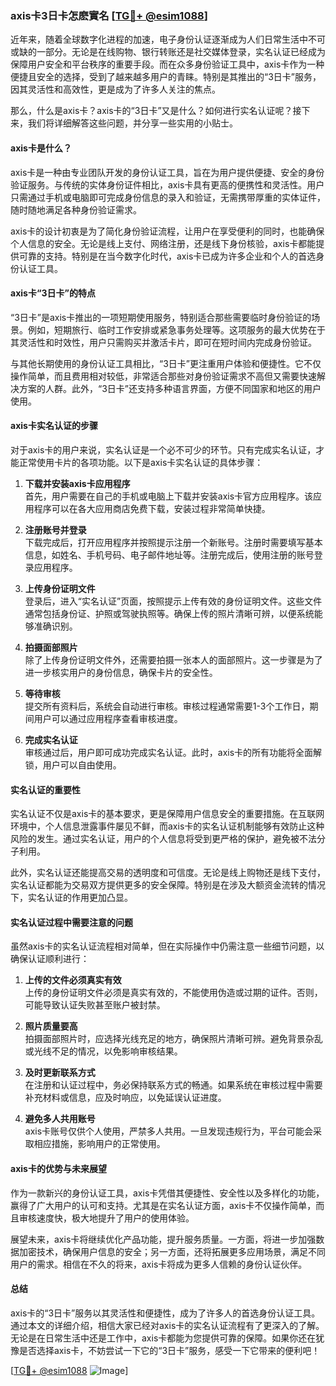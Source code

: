 ### axis卡3日卡怎麽實名 [[TG💪+ @esim1088](https://t.me/s/esim1088)]

近年来，随着全球数字化进程的加速，电子身份认证逐渐成为人们日常生活中不可或缺的一部分。无论是在线购物、银行转账还是社交媒体登录，实名认证已经成为保障用户安全和平台秩序的重要手段。而在众多身份验证工具中，axis卡作为一种便捷且安全的选择，受到了越来越多用户的青睐。特别是其推出的“3日卡”服务，因其灵活性和高效性，更是成为了许多人关注的焦点。

那么，什么是axis卡？axis卡的“3日卡”又是什么？如何进行实名认证呢？接下来，我们将详细解答这些问题，并分享一些实用的小贴士。

#### axis卡是什么？

axis卡是一种由专业团队开发的身份认证工具，旨在为用户提供便捷、安全的身份验证服务。与传统的实体身份证件相比，axis卡具有更高的便携性和灵活性。用户只需通过手机或电脑即可完成身份信息的录入和验证，无需携带厚重的实体证件，随时随地满足各种身份验证需求。

axis卡的设计初衷是为了简化身份验证流程，让用户在享受便利的同时，也能确保个人信息的安全。无论是线上支付、网络注册，还是线下身份核验，axis卡都能提供可靠的支持。特别是在当今数字化时代，axis卡已成为许多企业和个人的首选身份认证工具。

#### axis卡“3日卡”的特点

“3日卡”是axis卡推出的一项短期使用服务，特别适合那些需要临时身份验证的场景。例如，短期旅行、临时工作安排或紧急事务处理等。这项服务的最大优势在于其灵活性和时效性，用户只需购买并激活卡片，即可在短时间内完成身份验证。

与其他长期使用的身份认证工具相比，“3日卡”更注重用户体验和便捷性。它不仅操作简单，而且费用相对较低，非常适合那些对身份验证需求不高但又需要快速解决方案的人群。此外，“3日卡”还支持多种语言界面，方便不同国家和地区的用户使用。

#### axis卡实名认证的步骤

对于axis卡的用户来说，实名认证是一个必不可少的环节。只有完成实名认证，才能正常使用卡片的各项功能。以下是axis卡实名认证的具体步骤：

1. **下载并安装axis卡应用程序**  
   首先，用户需要在自己的手机或电脑上下载并安装axis卡官方应用程序。该应用程序可以在各大应用商店免费下载，安装过程非常简单快捷。

2. **注册账号并登录**  
   下载完成后，打开应用程序并按照提示注册一个新账号。注册时需要填写基本信息，如姓名、手机号码、电子邮件地址等。注册完成后，使用注册的账号登录应用程序。

3. **上传身份证明文件**  
   登录后，进入“实名认证”页面，按照提示上传有效的身份证明文件。这些文件通常包括身份证、护照或驾驶执照等。确保上传的照片清晰可辨，以便系统能够准确识别。

4. **拍摄面部照片**  
   除了上传身份证明文件外，还需要拍摄一张本人的面部照片。这一步骤是为了进一步核实用户的身份信息，确保卡片的安全性。

5. **等待审核**  
   提交所有资料后，系统会自动进行审核。审核过程通常需要1-3个工作日，期间用户可以通过应用程序查看审核进度。

6. **完成实名认证**  
   审核通过后，用户即可成功完成实名认证。此时，axis卡的所有功能将全面解锁，用户可以自由使用。

#### 实名认证的重要性

实名认证不仅是axis卡的基本要求，更是保障用户信息安全的重要措施。在互联网环境中，个人信息泄露事件屡见不鲜，而axis卡的实名认证机制能够有效防止这种风险的发生。通过实名认证，用户的个人信息将受到更严格的保护，避免被不法分子利用。

此外，实名认证还能提高交易的透明度和可信度。无论是线上购物还是线下支付，实名认证都能为交易双方提供更多的安全保障。特别是在涉及大额资金流转的情况下，实名认证的作用更加凸显。

#### 实名认证过程中需要注意的问题

虽然axis卡的实名认证流程相对简单，但在实际操作中仍需注意一些细节问题，以确保认证顺利进行：

1. **上传的文件必须真实有效**  
   上传的身份证明文件必须是真实有效的，不能使用伪造或过期的证件。否则，可能导致认证失败甚至账户被封禁。

2. **照片质量要高**  
   拍摄面部照片时，应选择光线充足的地方，确保照片清晰可辨。避免背景杂乱或光线不足的情况，以免影响审核结果。

3. **及时更新联系方式**  
   在注册和认证过程中，务必保持联系方式的畅通。如果系统在审核过程中需要补充材料或信息，应及时响应，以免延误认证进度。

4. **避免多人共用账号**  
   axis卡账号仅供个人使用，严禁多人共用。一旦发现违规行为，平台可能会采取相应措施，影响用户的正常使用。

#### axis卡的优势与未来展望

作为一款新兴的身份认证工具，axis卡凭借其便捷性、安全性以及多样化的功能，赢得了广大用户的认可和支持。尤其是在实名认证方面，axis卡不仅操作简单，而且审核速度快，极大地提升了用户的使用体验。

展望未来，axis卡将继续优化产品功能，提升服务质量。一方面，将进一步加强数据加密技术，确保用户信息的安全；另一方面，还将拓展更多应用场景，满足不同用户的需求。相信在不久的将来，axis卡将成为更多人信赖的身份认证伙伴。

#### 总结

axis卡的“3日卡”服务以其灵活性和便捷性，成为了许多人的首选身份认证工具。通过本文的详细介绍，相信大家已经对axis卡的实名认证流程有了更深入的了解。无论是在日常生活中还是工作中，axis卡都能为您提供可靠的保障。如果你还在犹豫是否选择axis卡，不妨尝试一下它的“3日卡”服务，感受一下它带来的便利吧！

[[TG💪+ @esim1088](https://t.me/s/esim1088) ![Image](https://i.postimg.cc/4NQfJmqS/Snipaste-2025-05-13-00-14-12.png)]